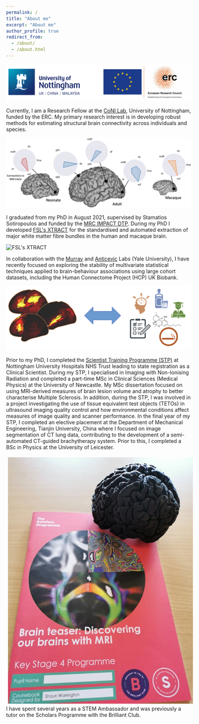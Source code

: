 ```yaml
---
permalink: /
title: "About me"
excerpt: "About me"
author_profile: true
redirect_from:
  - /about/
  - /about.html
---
```


![University of Nottingham and ERC logos](/images/logos.png)

Currently, I am a Research Fellow at the [CoNI Lab](https://spmic-uon.github.io/conilab/), University of Nottingham, funded by the ERC. My primary research interest is in developing robust methods for estimating structural brain connectivity across individuals and species.

![Connectivity across diverse brains](/images/diverse_brains.png)

I graduated from my PhD in August 2021, supervised by Stamatios Sotiropoulos and funded by the [MRC IMPACT DTP](https://more.bham.ac.uk/mrc-impact/). During my PhD I developed [FSL's XTRACT](https://fsl.fmrib.ox.ac.uk/fsl/fslwiki/XTRACT) for the standardised and automated extraction of major white matter fibre bundles in the human and macaque brain.

![FSL's XTRACT](/images/HCP_xtract.gif)

In collaboration with the [Murray](https://medicine.yale.edu/lab/murray/) and [Anticevic](https://medicine.yale.edu/lab/anticevic/) Labs (Yale University), I have recently focused on exploring the stability of multivariate statistical techniques applied to brain-behaviour associations using large cohort datasets, including the Human Connectome Project (HCP) UK Biobank.

![brain behaviour](/images/brain-behaviour.png)

Prior to my PhD, I completed the [Scientist Training Programme (STP)](https://nshcs.hee.nhs.uk/programmes/stp/) at Nottingham University Hospitals NHS Trust leading to state registration as a Clinical Scientist. During my STP, I specialised in Imaging with Non-Ionising Radiation and completed a part-time MSc in Clinical Sciences (Medical Physics) at the University of Newcastle. My MSc dissertation focused on using MRI-derived measures of brain lesion volume and atrophy to better characterise Multiple Sclerosis. In addition, during the STP, I was involved in a project investigating the use of tissue equivalent test objects (TETOs) in ultrasound imaging quality control and how environmental conditions affect measures of image quality and scanner performance. In the final year of my STP, I completed an elective placement at the Department of Mechanical Engineering, Tianjin University, China where I focused on image segmentation of CT lung data, contributing to the development of a semi-automated CT-guided brachytherapy system. Prior to this, I completed a BSc in Physics at the University of Leicester.

<!-- <img src="/images/brilliantclub.jpeg" alt="Brilliant Club Handbook" width="200"/> -->


<!-- ![Brilliant Club Handbook](/images/brilliantclub.jpeg) -->


<div class="box">
  <img src="/images/brilliantclub.jpeg" alt="Brilliant Club Handbook" style="float: left;
  margin: 5px;" width="600"/>
</div>

<div>
  <p> I have spent several years as a STEM Ambassador and was previously a tutor on the Scholars Programme with the Brilliant Club. </p>
</div>

<!-- <div>
  <p> I have spent several years as a [STEM Ambassador](https://www.stem.org.uk/stem-ambassadors) and was previously a tutor on the [Scholars Programme](https://thebrilliantclub.org/the-scholars-programme/) with the Brilliant Club. </p>
</div> -->
